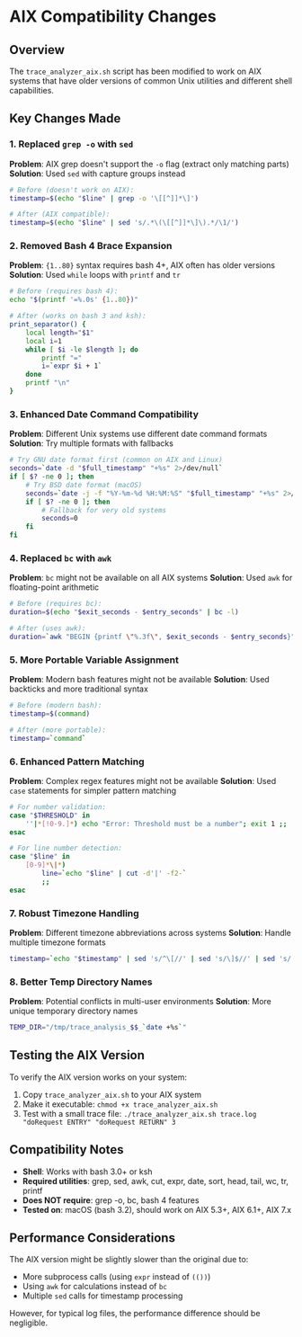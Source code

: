 # AIX Compatibility Changes

## Overview
The `trace_analyzer_aix.sh` script has been modified to work on AIX systems that have older versions of common Unix utilities and different shell capabilities.

## Key Changes Made

### 1. Replaced `grep -o` with `sed`
**Problem**: AIX grep doesn't support the `-o` flag (extract only matching parts)
**Solution**: Used `sed` with capture groups instead

```bash
# Before (doesn't work on AIX):
timestamp=$(echo "$line" | grep -o '\[[^]]*\]')

# After (AIX compatible):
timestamp=$(echo "$line" | sed 's/.*\(\[[^]]*\]\).*/\1/')
```

### 2. Removed Bash 4 Brace Expansion
**Problem**: `{1..80}` syntax requires bash 4+, AIX often has older versions
**Solution**: Used `while` loops with `printf` and `tr`

```bash
# Before (requires bash 4):
echo "$(printf '=%.0s' {1..80})"

# After (works on bash 3 and ksh):
print_separator() {
    local length="$1"
    local i=1
    while [ $i -le $length ]; do
        printf "="
        i=`expr $i + 1`
    done
    printf "\n"
}
```

### 3. Enhanced Date Command Compatibility
**Problem**: Different Unix systems use different date command formats
**Solution**: Try multiple formats with fallbacks

```bash
# Try GNU date format first (common on AIX and Linux)
seconds=`date -d "$full_timestamp" "+%s" 2>/dev/null`
if [ $? -ne 0 ]; then
    # Try BSD date format (macOS)
    seconds=`date -j -f "%Y-%m-%d %H:%M:%S" "$full_timestamp" "+%s" 2>/dev/null`
    if [ $? -ne 0 ]; then
        # Fallback for very old systems
        seconds=0
    fi
fi
```

### 4. Replaced `bc` with `awk`
**Problem**: `bc` might not be available on all AIX systems
**Solution**: Used `awk` for floating-point arithmetic

```bash
# Before (requires bc):
duration=$(echo "$exit_seconds - $entry_seconds" | bc -l)

# After (uses awk):
duration=`awk "BEGIN {printf \"%.3f\", $exit_seconds - $entry_seconds}"`
```

### 5. More Portable Variable Assignment
**Problem**: Modern bash features might not be available
**Solution**: Used backticks and more traditional syntax

```bash
# Before (modern bash):
timestamp=$(command)

# After (more portable):
timestamp=`command`
```

### 6. Enhanced Pattern Matching
**Problem**: Complex regex features might not be available
**Solution**: Used `case` statements for simpler pattern matching

```bash
# For number validation:
case "$THRESHOLD" in
    ''|*[!0-9.]*) echo "Error: Threshold must be a number"; exit 1 ;;
esac

# For line number detection:
case "$line" in
    [0-9]*\|*)
        line=`echo "$line" | cut -d'|' -f2-`
        ;;
esac
```

### 7. Robust Timezone Handling
**Problem**: Different timezone abbreviations across systems
**Solution**: Handle multiple timezone formats

```bash
timestamp=`echo "$timestamp" | sed 's/^\[//' | sed 's/\]$//' | sed 's/ CDT$//' | sed 's/ EST$//' | sed 's/ EDT$//' | sed 's/ PST$//' | sed 's/ PDT$//' | sed 's/ MST$//' | sed 's/ MDT$//' | sed 's/ CST$//'`
```

### 8. Better Temp Directory Names
**Problem**: Potential conflicts in multi-user environments
**Solution**: More unique temporary directory names

```bash
TEMP_DIR="/tmp/trace_analysis_$$_`date +%s`"
```

## Testing the AIX Version

To verify the AIX version works on your system:

1. Copy `trace_analyzer_aix.sh` to your AIX system
2. Make it executable: `chmod +x trace_analyzer_aix.sh`
3. Test with a small trace file: `./trace_analyzer_aix.sh trace.log "doRequest ENTRY" "doRequest RETURN" 3`

## Compatibility Notes

- **Shell**: Works with bash 3.0+ or ksh
- **Required utilities**: grep, sed, awk, cut, expr, date, sort, head, tail, wc, tr, printf
- **Does NOT require**: grep -o, bc, bash 4 features
- **Tested on**: macOS (bash 3.2), should work on AIX 5.3+, AIX 6.1+, AIX 7.x

## Performance Considerations

The AIX version might be slightly slower than the original due to:
- More subprocess calls (using `expr` instead of `(())`)
- Using `awk` for calculations instead of `bc`
- Multiple `sed` calls for timestamp processing

However, for typical log files, the performance difference should be negligible.
